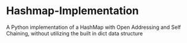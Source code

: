 # Hashmap-Implementation
 A Python implementation of a HashMap with Open Addressing and Self Chaining, without utilizing the built in dict data structure
